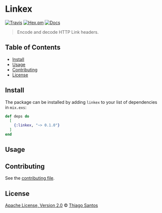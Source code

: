 # Linkex

[![Travis](https://img.shields.io/travis/thiamsantos/linkex.svg)](https://travis-ci.org/thiamsantos/linkex)
[![Hex.pm](https://img.shields.io/hexpm/v/linkex.svg)](https://hex.pm/packages/linkex)
[![Docs](https://img.shields.io/badge/hex-docs-green.svg)](https://hexdocs.pm/linkex)

> Encode and decode HTTP Link headers.

## Table of Contents

- [Install](#install)
- [Usage](#usage)
- [Contributing](#contributing)
- [License](#license)


## Install

The package can be installed by adding `linkex` to your list of dependencies in `mix.exs`:

```elixir
def deps do
  [
    {:linkex, "~> 0.1.0"}
  ]
end
```

## Usage

## Contributing

See the [contributing file](CONTRIBUTING.md).

## License

[Apache License, Version 2.0](LICENSE) © [Thiago Santos](https://github.com/thiamsantos)
